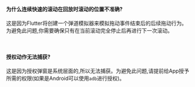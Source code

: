 #### 为什么连续快速的滚动在回放时滚动的位置不准确?
这是因为Flutter将创建一个弹道模拟器来模拟拖动事件结束后的后续拖动行为。为避免此问题,你需要确保只有在当前滚动完全停止后再进行下一次滚动。

<br>

#### 授权动作无法捕获?
这是因为授权弹窗是系统层面的,所以无法捕获。为避免此问题,请提前给App授予所需的权限(如果是Android可以使用`adb`进行授权)。
